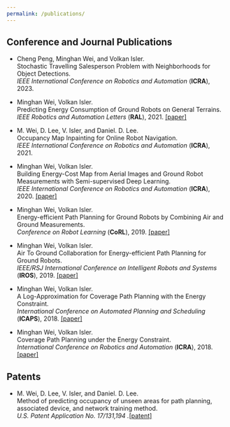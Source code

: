 ```yaml
---
permalink: /publications/ 
---
```


<p> </p>

## Conference and Journal Publications
* Cheng Peng, Minghan Wei, and Volkan Isler. \
Stochastic Travelling Salesperson Problem with Neighborhoods for Object Detections. \
  *IEEE International Conference on Robotics and Automation* (**ICRA**), 2023.
  
* Minghan Wei, Volkan Isler. \
 Predicting Energy Consumption of Ground Robots on General Terrains. \
 *IEEE Robotics and Automation Letters* (**RAL**), 2021. [[paper]](https://arxiv.org/ftp/arxiv/papers/2212/2212.06393.pdf)
  
*  M. Wei, D. Lee, V. Isler, and Daniel. D. Lee. \
  Occupancy Map Inpainting for Online Robot Navigation. \
  *IEEE International Conference on Robotics and Automation* (**ICRA**), 2021.
  
* Minghan Wei, Volkan Isler. \
  Building Energy-Cost Map from Aerial Images and Ground Robot Measurements with Semi-supervised Deep Learning. \
  *IEEE International Conference on Robotics and Automation* (**ICRA**), 2020.  [[paper]](https://ieeexplore.ieee.org/ielaam/7083369/9133350/9131808-aam.pdf)
  
* Minghan Wei, Volkan Isler. \
  Energy-efficient Path Planning for Ground Robots by Combining Air and Ground Measurements. \
  *Conference on Robot Learning* (**CoRL**), 2019. [[paper]](http://proceedings.mlr.press/v100/wei20a/wei20a.pdf)
  
* Minghan Wei, Volkan Isler. \
  Air To Ground Collaboration for Energy-efficient Path Planning for Ground Robots. \
  *IEEE/RSJ International Conference on Intelligent Robots and Systems* (**IROS**), 2019. [[paper]](https://drive.google.com/file/d/1Os_V-1aHtg_qBcIv_03GkmYTlcMtLoSg/view)

* Minghan Wei, Volkan Isler. \
  A Log-Approximation for Coverage Path Planning with the Energy Constraint. \
  *International Conference on Automated Planning and Scheduling* (**ICAPS**), 2018. [[paper]](https://ojs.aaai.org/index.php/ICAPS/article/view/13929/13778)

* Minghan Wei, Volkan Isler. \
  Coverage Path Planning under the Energy Constraint. \
  *International Conference on Robotics and Automation* (**ICRA**), 2018. [[paper]](https://conservancy.umn.edu/bitstream/handle/11299/216020/18-004.pdf;sequence=1)

## Patents 
* M. Wei, D. Lee, V. Isler, and Daniel. D. Lee. \
Method of predicting occupancy of unseen areas for path planning, associated device, and network training method. \
*U.S. Patent Application No. 17/131,194 .*[[patent]](https://patents.google.com/patent/US20220024034A1/en) 